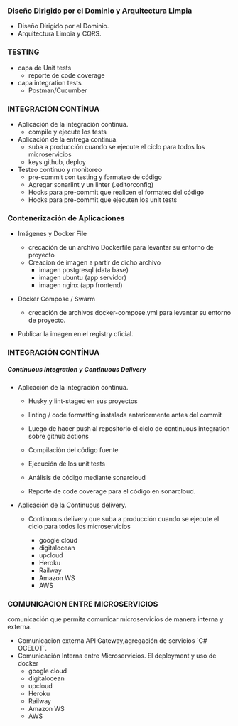 ### Diseño Dirigido por el Dominio y Arquitectura Limpia

- Diseño Dirigido por el Dominio.
  <!-- - Diseño Estratégico. -->
  <!-- - Diseño Táctico. -->
- Arquitectura Limpia y CQRS.

### TESTING

<!-- - Estrategias de testing según arquitectura. -->
<!-- - Tipos de tests y como utilizarlo. -->

- capa de Unit tests
  - reporte de code coverage
- capa integration tests
  - Postman/Cucumber
    <!-- * Métricas para determinar el código probado. -->
    <!-- * Automatización y pruebas sobre UI. -->

### INTEGRACIÓN CONTÍNUA

- Aplicación de la integración continua.
  - compile y ejecute los tests
- Aplicación de la entrega continua.
  - suba a producción cuando se ejecute el ciclo para todos los microservicios
  - keys github, deploy
- Testeo continuo y monitoreo
  - pre-commit con testing y formateo de código
  - Agregar sonarlint y un linter (.editorconfig)
  - Hooks para pre-commit que realicen el formateo del código
  - Hooks para pre-commit que ejecuten los unit tests

### Contenerización de Aplicaciones

<!-- - Fundamentos y Contenedores
  - diferenciar entre una máquina virtual y un contenedor -->

- Imágenes y Docker File

  - crecación de un archivo Dockerfile para levantar su entorno de proyecto
  - Creacion de imagen a partir de dicho archivo
    - imagen postgresql (data base)
    - imagen ubuntu (app servidor)
    - imagen nginx (app frontend)

- Docker Compose / Swarm
  - crecación de archivos docker-compose.yml para levantar su entorno de proyecto.
- Publicar la imagen en el registry oficial.
  <!-- - Kubernetes -->

### INTEGRACIÓN CONTÍNUA

##### Continuous Integration y Continuous Delivery

<!-- * Definición de un ciclo de CI/CD. -->

- Aplicación de la integración continua.

  - Husky y lint-staged en sus proyectos
  - linting / code formatting instalada anteriormente antes del commit
  - Luego de hacer push al repositorio el ciclo de continuous integration sobre github actions

  - Compilación del código fuente
  - Ejecución de los unit tests
  - Análisis de código mediante sonarcloud
  - Reporte de code coverage para el código en sonarcloud.

- Aplicación de la Continuous delivery.

  - Continuous delivery que suba a producción cuando se ejecute el
    ciclo para todos los microservicios

    - google cloud
    - digitalocean
    - upcloud
    - Heroku
    - Railway
    - Amazon WS
    - AWS

### COMUNICACION ENTRE MICROSERVICIOS

comunicación que permita comunicar microservicios de manera interna y externa.

- Comunicacion externa
  API Gateway,agregación de servicios ´C# OCELOT´.
- Comunicación Interna entre Microservicios.
  El deployment y uso de docker
  - google cloud
  - digitalocean
  - upcloud
  - Heroku
  - Railway
  - Amazon WS
  - AWS

<!-- * Pratron Productor/Consumidor. -->
<!-- * Arquitectura Dirigida por Eventos. -->
<!-- * Sagas -->
